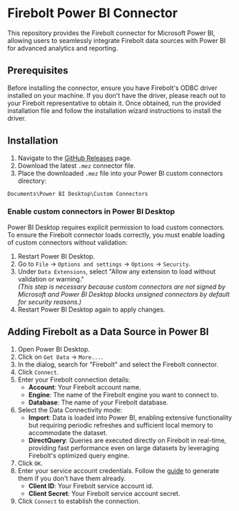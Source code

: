 # Firebolt Power BI Connector

This repository provides the Firebolt connector for Microsoft Power BI, allowing users to seamlessly integrate Firebolt data sources with Power BI for advanced analytics and reporting.

## Prerequisites

Before installing the connector, ensure you have Firebolt's ODBC driver installed on your machine. If you don't have the driver, please reach out to your Firebolt representative to obtain it. Once obtained, run the provided installation file and follow the installation wizard instructions to install the driver.

## Installation

1. Navigate to the [GitHub Releases](https://github.com/firebolt-db/power-bi-firebolt/releases) page.
2. Download the latest `.mez` connector file.
3. Place the downloaded `.mez` file into your Power BI custom connectors directory:
```
Documents\Power BI Desktop\Custom Connectors
```

### Enable custom connectors in Power BI Desktop

Power BI Desktop requires explicit permission to load custom connectors. To ensure the Firebolt connector loads correctly, you must enable loading of custom connectors without validation:

1. Restart Power BI Desktop.
2. Go to `File` → `Options and settings` → `Options` → `Security`.
3. Under `Data Extensions`, select "Allow any extension to load without validation or warning."  
   *(This step is necessary because custom connectors are not signed by Microsoft and Power BI Desktop blocks unsigned connectors by default for security reasons.)*
4. Restart Power BI Desktop again to apply changes.

## Adding Firebolt as a Data Source in Power BI

1. Open Power BI Desktop.
2. Click on `Get Data` → `More...`.
3. In the dialog, search for "Firebolt" and select the Firebolt connector.
4. Click `Connect`.
5. Enter your Firebolt connection details:
   - **Account**: Your Firebolt account name.
   - **Engine**: The name of the Firebolt engine you want to connect to.
   - **Database**: The name of your Firebolt database.
6. Select the Data Connectivity mode:
    - **Import**: Data is loaded into Power BI, enabling extensive functionality but requiring periodic refreshes and sufficient local memory to accommodate the dataset.
    - **DirectQuery**: Queries are executed directly on Firebolt in real-time, providing fast performance even on large datasets by leveraging Firebolt's optimized query engine.
7. Click `OK`.
8. Enter your service account credentials. Follow the [guide](https://docs.firebolt.io/guides/managing-your-organization/service-accounts#create-a-service-account) to generate them if you don't have them already.
   - **Client ID**: Your Firebolt service account id.
   - **Client Secret**: Your Firebolt service account secret.
6. Click `Connect` to establish the connection.
